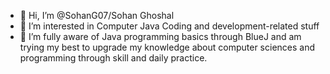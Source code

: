 - 👋 Hi, I’m @SohanG07/Sohan Ghoshal
- 👀 I’m interested in Computer Java Coding and development-related stuff
- 🌱 I’m fully aware of Java programming basics through BlueJ and am trying my best to upgrade my knowledge about computer sciences and programming through skill and daily practice.

<!---
SohanG07/SohanG07 is a ✨ special ✨ repository because its `README.md` (this file) appears on your GitHub profile.
You can click the Preview link to take a look at your changes.
--->
